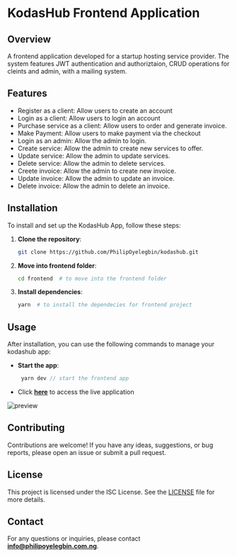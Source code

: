 # KodasHub Frontend Application

## Overview
A frontend application developed for a startup hosting service provider. The system features JWT authentication and authoriztaion, CRUD operations for cleints and admin, with a mailing system.

## Features
- Register as a client: Allow users to create an account
- Login as a client: Allow users to login an account
- Purchase service as a client: Allow users to order and generate invoice.
- Make Payment: Allow users to make payment via the checkout
- Login as an admin: Allow the admin to login.
- Create service: Allow the admin to create new services to offer.
- Update service: Allow the admin to update services.
- Delete service: Allow the admin to delete services.
- Creete invoice: Allow the admin to create new invoice.
- Update invoice: Allow the admin to update an invoice.
- Delete invoice: Allow the admin to delete an invoice.

## Installation
To install and set up the KodasHub App, follow these steps:

1. **Clone the repository**:
   ```bash
   git clone https://github.com/PhilipOyelegbin/kodashub.git
   ```

2. **Move into frontend folder**:
   ```bash
   cd frontend  # to move into the frontend folder
   ```
3. **Install dependencies**:
   ```bash
   yarn  # to install the dependecies for frontend project
   ```

## Usage
After installation, you can use the following commands to manage your kodashub app:

- **Start the app**:
  ```javascript
   yarn dev // start the frontend app
  ```

- Click **[here](https://kodashub.netlify.app)** to access the live application

![preview](./preview.png)

## Contributing
Contributions are welcome! If you have any ideas, suggestions, or bug reports, please open an issue or submit a pull request.

## License
This project is licensed under the ISC License. See the [LICENSE](LICENSE) file for more details.

## Contact
For any questions or inquiries, please contact **[info@philipoyelegbin.com.ng](mailto:info@philipoyelegbin.com.ng)**.
